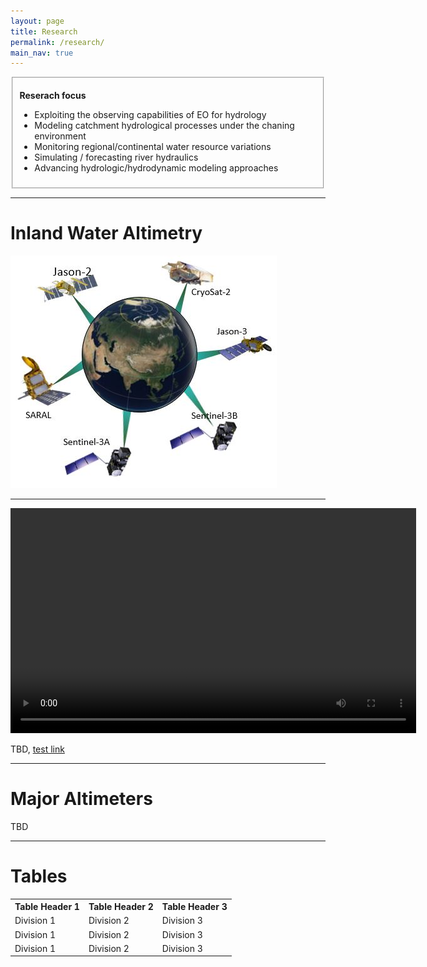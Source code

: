 ```yaml
---
layout: page
title: Research
permalink: /research/
main_nav: true
---
```

<fieldset>
  <p><b>Reserach focus</b></p>
  <ul>
    <li>Exploiting the observing capabilities of EO for hydrology</li>
    <li>Modeling catchment hydrological processes under the chaning environment</li>
    <li>Monitoring regional/continental water resource variations</li>
    <li>Simulating / forecasting river hydraulics</li>
    <li>Advancing hydrologic/hydrodynamic modeling approaches</li>
  </ul>
</fieldset>



<hr>


<h1 id="paragraph">Inland Water Altimetry</h1>

<img src="/assets/missions.jpg" alt="alti-mission" style="width:426px;height:372px;">

<hr>
<video width="649" height="360" controls>
  <source src="/assets/2009_019_AR_EN.mp4" type="video/mp4">
</video>
<p> TBD, <a href="#" title="test link">test link</a> </p>



<hr>

<h1 id="list_types">Major Altimeters</h1>

<p> TBD </p>



<hr>


<h1 id="tables">Tables</h1>

<table cellspacing="0" cellpadding="0">
  <tr>
    <th>Table Header 1</th><th>Table Header 2</th><th>Table Header 3</th>
  </tr>
  <tr>
    <td>Division 1</td><td>Division 2</td><td>Division 3</td>
  </tr>
  <tr class="even">
    <td>Division 1</td><td>Division 2</td><td>Division 3</td>
  </tr>
  <tr>
    <td>Division 1</td><td>Division 2</td><td>Division 3</td>
  </tr>
</table>


